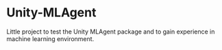 # Unity-MLAgent
Little project to test the Unity MLAgent package and to gain experience in machine learning environment.
